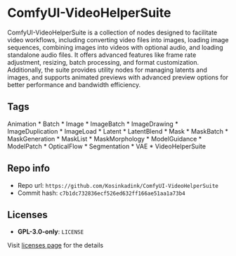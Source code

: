 # ComfyUI-VideoHelperSuite
ComfyUI-VideoHelperSuite is a collection of nodes designed to facilitate video workflows, including converting video files into images, loading image sequences, combining images into videos with optional audio, and loading standalone audio files. It offers advanced features like frame rate adjustment, resizing, batch processing, and format customization. Additionally, the suite provides utility nodes for managing latents and images, and supports animated previews with advanced preview options for better performance and bandwidth efficiency.

## Tags
Animation * Batch * Image * ImageBatch * ImageDrawing * ImageDuplication * ImageLoad * Latent * LatentBlend * Mask * MaskBatch * MaskGeneration * MaskList * MaskMorphology * ModelGuidance * ModelPatch * OpticalFlow * Segmentation * VAE * VideoHelperSuite

## Repo info
- Repo url: `https://github.com/Kosinkadink/ComfyUI-VideoHelperSuite`
- Commit hash: `c7b1dc732836ecf526ed632ff166ae51aa1a73b4`

## Licenses
- **GPL-3.0-only**: `LICENSE`

Visit [licenses page](licenses.md) for the details
